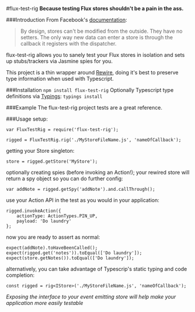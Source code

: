 #flux-test-rig
**Because testing Flux stores shouldn't be a pain in the ass.**

###Introduction
From Facebook's [documentation](https://facebook.github.io/react/blog/2014/09/24/testing-flux-applications.html):

>By design, stores can't be modified from the outside. They have no setters. The only way new data can enter a store is through the callback it registers with the dispatcher.

flux-test-rig allows you to sanely test your Flux stores in isolation and sets up stubs/trackers via Jasmine spies for you. 

This project is a thin wrapper around [Rewire](https://www.npmjs.com/package/rewire), doing it's best to preserve type information when used with Typescript.

###Installation
```npm install flux-test-rig```
Optionally Typescript type definitions via [Typings](https://www.npmjs.com/package/typings): `typings install`

###Example
The flux-test-rig project tests are a great reference.

###Usage
setup:
```
var FluxTestRig = require('flux-test-rig');

rigged = FluxTestRig.rig('./MyStoreFileName.js', 'nameOfCallback');
```

getting your Store singleton:
```
store = rigged.getStore('MyStore');
```

optionally creating spies (before invoking an Action!); your rewired store will return a spy object so you can do further config:
```
var addNote = rigged.getSpy('addNote').and.callThrough();
```

use your Action API in the test as you would in your application:
```
rigged.invokeAction({
    actionType: ActionTypes.PIN_UP,
    payload: 'Do laundry'
};
```

now you are ready to assert as normal:
```
expect(addNote).toHaveBeenCalled();
expect(rigged.get('notes')).toEqual(['Do laundry']);
expect(store.getNotes()).toEqual(['Do laundry']);
```

alternatively, you can take advantage of Typescrip's static typing and code completion:
```
const rigged = rig<IStore>('./MyStoreFileName.js', 'nameOfCallback');
```
*Exposing the interface to your event emitting store will help make your application more easily testable*


 
